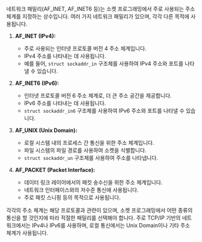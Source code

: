 네트워크 패밀리(AF_INET, AF_INET6 등)는 소켓 프로그래밍에서 주로 사용되는 주소 체계를 지정하는 상수입니다. 여러 가지 네트워크 패밀리가 있으며, 각각 다른 목적에 사용됩니다.

1. **AF_INET (IPv4):**
   - 주로 사용되는 인터넷 프로토콜 버전 4 주소 체계입니다.
   - IPv4 주소를 나타내는 데 사용됩니다.
   - 예를 들어, `struct sockaddr_in` 구조체를 사용하여 IPv4 주소와 포트를 나타낼 수 있습니다.

2. **AF_INET6 (IPv6):**
   - 인터넷 프로토콜 버전 6 주소 체계로, 더 큰 주소 공간을 제공합니다.
   - IPv6 주소를 나타내는 데 사용됩니다.
   - `struct sockaddr_in6` 구조체를 사용하여 IPv6 주소와 포트를 나타낼 수 있습니다.

3. **AF_UNIX (Unix Domain):**
   - 로컬 시스템 내의 프로세스 간 통신을 위한 주소 체계입니다.
   - 파일 시스템의 파일 경로를 사용하여 소켓을 식별합니다.
   - `struct sockaddr_un` 구조체를 사용하여 주소를 나타냅니다.

4. **AF_PACKET (Packet Interface):**
   - 데이터 링크 레이어에서의 패킷 송수신을 위한 주소 체계입니다.
   - 네트워크 인터페이스와의 저수준 통신에 사용됩니다.
   - 주로 패킷 스니핑 등의 목적으로 사용됩니다.

각각의 주소 체계는 해당 프로토콜과 관련이 있으며, 소켓 프로그래밍에서 어떤 종류의 통신을 할 것인지에 따라 적절한 패밀리를 선택해야 합니다. 주로 TCP/IP 기반의 네트워크에서는 IPv4나 IPv6를 사용하며, 로컬 통신에서는 Unix Domain이나 기타 주소 체계가 사용됩니다.